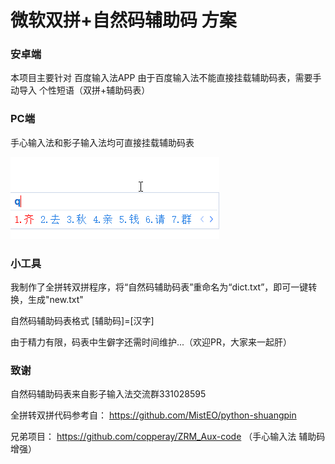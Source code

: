 # 微软双拼+自然码辅助码 方案

### 安卓端
本项目主要针对 百度输入法APP
由于百度输入法不能直接挂载辅助码表，需要手动导入  个性短语（双拼+辅助码表）

### PC端
手心输入法和影子输入法均可直接挂载辅助码表

![](1.gif)

### 小工具
我制作了全拼转双拼程序，将“自然码辅助码表”重命名为“dict.txt”，即可一键转换，生成"new.txt"

自然码辅助码表格式
[辅助码]=[汉字]

由于精力有限，码表中生僻字还需时间维护...（欢迎PR，大家来一起肝）

### 致谢

自然码辅助码表来自影子输入法交流群331028595

全拼转双拼代码参考自：
https://github.com/MistEO/python-shuangpin

兄弟项目：
https://github.com/copperay/ZRM_Aux-code  （手心输入法 辅助码增强）